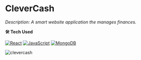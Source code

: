 # CleverCash 
*Description: A smart website application the manages finances.*

**🛠️ Tech Used**

[![React](https://img.shields.io/badge/React-20232A?style=for-the-badge&logo=react&logoColor=61DAFB)](https://reactjs.org/)
[![JavaScript](https://img.shields.io/badge/JavaScript-F7DF1E?style=for-the-badge&logo=javascript&logoColor=black)](https://developer.mozilla.org/en-US/docs/Web/JavaScript)
[![MongoDB](https://img.shields.io/badge/MongoDB-4EA94B?style=for-the-badge&logo=mongodb&logoColor=white)](https://www.mongodb.com/)

![clevercash](https://github.com/user-attachments/assets/7bd7b1b1-1ef7-465d-81e4-80abf65d56e2)


